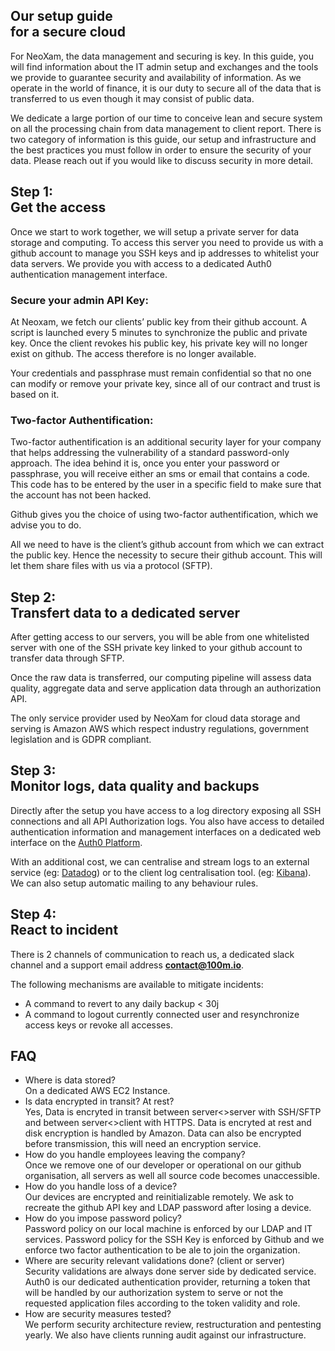 ## Our setup guide<br>for a secure cloud

For NeoXam, the data management and securing is key.
In this guide, you will find information about the IT admin setup and exchanges and the tools we provide to guarantee security and availability of information.
As we operate in the world of finance, it is our duty to secure all of the data that is transferred to us even though it may consist of public data.

We dedicate a large portion of our time to conceive lean and secure system on all the processing chain from data management to client report.
There is two category of information is this guide, our setup and infrastructure and the best practices you must follow in order to ensure the security of your data. Please reach out if you would like to discuss security in more detail.

## Step 1:<br>Get the access

Once we start to work together, we will setup a private server for data storage and computing. To access this server you need to provide us with a github account to manage you SSH keys and ip addresses to whitelist your data servers. We provide you with access to a dedicated Auth0 authentication management interface.

### Secure your admin API Key:

At Neoxam, we fetch our clients’ public key from their github account. A script is launched every 5 minutes to synchronize the public and private key. Once the client revokes his public key, his private key will no longer exist on github. The access therefore is no longer available.

Your credentials and passphrase must remain confidential so that no one can modify or remove your private key, since all of our contract and trust is based on it.

### Two-factor Authentification:

Two-factor authentification is an additional security layer for your company that helps addressing the vulnerability of a standard password-only approach. The idea behind it is, once you enter your password or passphrase, you will receive either an sms or email that contains a code. This code has to be entered by the user in a specific field to make sure that the account has not been hacked.

Github gives you the choice of using two-factor authentification, which we advise you to do.

All we need to have is the client’s github account from which we can extract the public key. Hence the necessity to secure their github account. This will let them share files with us via a protocol (SFTP).

## Step 2:<br>Transfert data to a dedicated server

After getting access to our servers, you will be able from one whitelisted server with one of the SSH private key linked to your github account to transfer data through SFTP.

Once the raw data is transferred, our computing pipeline will assess data quality, aggregate data and serve application data through an authorization API.

The only service provider used by NeoXam for cloud data storage and serving is Amazon AWS which respect industry regulations, government legislation and is GDPR compliant.

## Step 3:<br>Monitor logs, data quality and backups

Directly after the setup you have access to a log directory exposing all SSH connections and all API Authorization logs. You also have access to detailed authentication information and management interfaces on a dedicated web interface on the [Auth0 Platform](https://manage.auth0.com).

With an additional cost, we can centralise and stream logs to an external service (eg: [Datadog](https://www.datadoghq.com/)) or to the client log centralisation tool. (eg: [Kibana](https://www.elastic.co/products/kibana)). We can also setup automatic mailing to any behaviour rules.

## Step 4:<br>React to incident

There is 2 channels of communication to reach us, a dedicated slack channel and a support email address **contact@100m.io**.

The following mechanisms are available to mitigate incidents:
- A command to revert to any daily backup < 30j
- A command to logout currently connected user and resynchronize access keys or revoke all accesses.

## FAQ

- Where is data stored?
  <div>On a dedicated AWS EC2 Instance.</div>
- Is data encrypted in transit? At rest?
  <div>Yes, Data is encryted in transit between server<>server with SSH/SFTP and between server<>client with HTTPS. Data is encryted at rest and disk encryption is handled by Amazon. Data can also be encrypted before transmission, this will need an encryption service.</div>
- How do you handle employees leaving the company?
  <div>Once we remove one of our developer or operational on our github organisation, all servers as well all source code becomes unaccessible.</div>
- How do you handle loss of a device?
  <div>Our devices are encrypted and reinitializable remotely. We ask to recreate the github API key and LDAP password after losing a device.</div>
- How do you impose password policy?
  <div>Password policy on our local machine is enforced by our LDAP and IT services. Password policy for the SSH Key is enforced by Github and we enforce two factor authentication to be ale to join the organization.</div>
- Where are security relevant validations done? (client or server)
  <div>Security validations are always done server side by dedicated service. Auth0 is our dedicated authentication provider, returning a token that will be handled by our authorization system to serve or not the requested application files according to the token validity and role.</div>
- How are security measures tested?
  <div>We perform security architecture review, restructuration and pentesting yearly. We also have clients running audit against our infrastructure.</div>

<!-- ## Links / Inspiration

- https://aws.amazon.com/security/
- https://auth0.com/security/ & https://assets.ctfassets.net/kbkgmx9upatd/2KxmM5BICQ4GKgeIwA0sKu/bee69c73669bfdeb26ca8e43df65be27/Auth0_Platform_Operations.pdf
- https://github.com/security & https://github.com/enterprise/security
- https://stripe.com/docs/security & https://stripe.com/docs/security/stripe
- https://www.algolia.com/doc/guides/security/security-best-practices/
- https://gdpr.algolia.com/gdpr-article-32
- https://www.bloomberg.com/professional/product/data-license/
- https://www.neoxam.com/data-protection-policy -->
